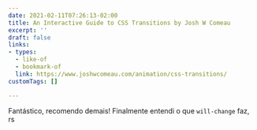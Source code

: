 ```yaml
---
date: 2021-02-11T07:26:13-02:00
title: An Interactive Guide to CSS Transitions by Josh W Comeau
excerpt: ''
draft: false
links:
- types:
  - like-of
  - bookmark-of
  link: https://www.joshwcomeau.com/animation/css-transitions/
customTags: []

---
```

Fantástico, recomendo demais! Finalmente entendi o que `will-change` faz, rs